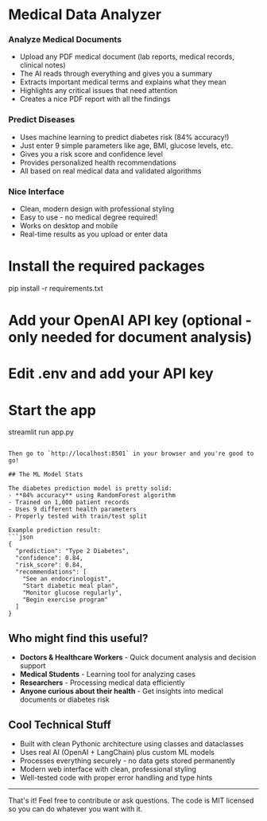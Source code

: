 # Medical Data Analyzer

### Analyze Medical Documents
- Upload any PDF medical document (lab reports, medical records, clinical notes)
- The AI reads through everything and gives you a summary
- Extracts important medical terms and explains what they mean
- Highlights any critical issues that need attention
- Creates a nice PDF report with all the findings

### Predict Diseases 
- Uses machine learning to predict diabetes risk (84% accuracy!)
- Just enter 9 simple parameters like age, BMI, glucose levels, etc.
- Gives you a risk score and confidence level
- Provides personalized health recommendations
- All based on real medical data and validated algorithms

### Nice Interface
- Clean, modern design with professional styling
- Easy to use - no medical degree required!
- Works on desktop and mobile
- Real-time results as you upload or enter data

# Install the required packages
pip install -r requirements.txt

# Add your OpenAI API key (optional - only needed for document analysis)
# Edit .env and add your API key

# Start the app
streamlit run app.py
```

Then go to `http://localhost:8501` in your browser and you're good to go!

## The ML Model Stats

The diabetes prediction model is pretty solid:
- **84% accuracy** using RandomForest algorithm
- Trained on 1,000 patient records
- Uses 9 different health parameters
- Properly tested with train/test split

Example prediction result:
```json
{
  "prediction": "Type 2 Diabetes",
  "confidence": 0.84,
  "risk_score": 0.84,
  "recommendations": [
    "See an endocrinologist",
    "Start diabetic meal plan", 
    "Monitor glucose regularly",
    "Begin exercise program"
  ]
}
```

## Who might find this useful?

- **Doctors & Healthcare Workers** - Quick document analysis and decision support
- **Medical Students** - Learning tool for analyzing cases
- **Researchers** - Processing medical data efficiently  
- **Anyone curious about their health** - Get insights into medical documents or diabetes risk

## Cool Technical Stuff

- Built with clean Pythonic architecture using classes and dataclasses
- Uses real AI (OpenAI + LangChain) plus custom ML models
- Processes everything securely - no data gets stored permanently
- Modern web interface with clean, professional styling
- Well-tested code with proper error handling and type hints

---

That's it! Feel free to contribute or ask questions. The code is MIT licensed so you can do whatever you want with it.
